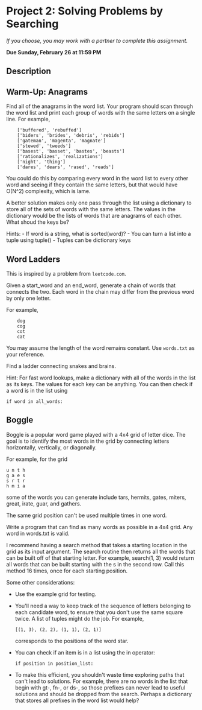 # Project 2: Solving Problems by Searching

*If you choose, you may work with a partner to complete this
assignment.*

**Due Sunday, February 26 at 11:59 PM**

## Description



## Warm-Up: Anagrams

Find all of the anagrams in the word list. Your program should
scan through the word list and print each group of words with the
same letters on a single line. For example,

```
    ['buffered', 'rebuffed']
    ['biders', 'brides', 'debris', 'rebids']
    ['gateman', 'magenta', 'magnate']
    ['stewed', 'tweeds']
    ['basest', 'basset', 'bastes', 'beasts']
    ['rationalizes', 'realizations']
    ['night', 'thing']
    ['dares', 'dears', 'rased', 'reads']
```   
   
You could do this by comparing every word in the word list to
every other word and seeing if they contain the same letters, but
that would have O(N^2) complexity, which is lame.

A better solution makes only one pass through the list using a
dictionary to store all of the sets of words with the same letters.
The values in the dictionary would be the lists of words that are
anagrams of each other. What shoud the keys be?

Hints:
    - If word is a string, what is sorted(word)?
    - You can turn a list into a tuple using tuple()
    - Tuples can be dictionary keys
    
    
    
## Word Ladders

This is inspired by a problem from `leetcode.com`.

Given a start_word and an end_word, generate a chain of words that 
connects the two. Each word in the chain may differ from the previous
word by only one letter.

For example,

```    
    dog
    cog
    cot
    cat
``` 

You may assume the length of the word remains constant. Use `words.txt`
as your reference.

Find a ladder connecting snakes and brains.

Hint: For fast word lookups, make a dictionary with all of the words
in the list as its keys. The values for each key can be anything.
You can then check if a word is in the list using

```
if word in all_words:
```

## Boggle

Boggle is a popular word game played with a 4x4 grid of letter dice.
The goal is to identify the most words in the grid by connecting
letters horizontally, vertically, or diagonally.

For example, for the grid

```
u n t h
g a e s
s r t r
h m i a
```

some of the words you can generate include tars, hermits, gates,
miters, great, irate, guar, and gathers.

The same grid position can't be used multiple times in one word.

Write a program that can find as many words as possible in a 4x4
grid. Any word in words.txt is valid.

I recommend having a search method that takes a starting location in
the grid as its input argument. The search routine then returns all
the words that can be built off of that starting letter. For example,
search(1, 3) would return all words that can be built starting with
the s in the second row. Call this method 16 times, once for each 
starting position.

Some other considerations:
  
  - Use the example grid for testing.
  
  - You'll need a way to keep track of the sequence of letters
    belonging to each candidate word, to ensure that you don't use
    the same square twice. A list of tuples might do the job. For
    example,    
    ```
    [(1, 3), (2, 2), (1, 1), (2, 1)]
    ```    
    corresponds to the positions of the word star.     
    
  - You can check if an item is in a list using the in operator:    
    ```
    if position in position_list:
    ```    
  
  - To make this efficient, you shouldn't waste time exploring
    paths that can't lead to solutions. For example, there are no
    words in the list that begin with gt-, fn-, or ds-, so those 
    prefixes can never lead to useful solutions and should be 
    dropped from the search. Perhaps a dictionary that stores all
    prefixes in the word list would help?
    

